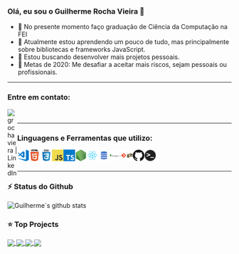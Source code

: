 ### Olá, eu sou o Guilherme Rocha Vieira 👋

- 📖 No presente momento faço graduação de Ciência da Computação na FEI
- 🌱 Atualmente estou aprendendo um pouco de tudo, mas principalmente sobre bibliotecas e frameworks JavaScript.
- 👯 Estou buscando desenvolver mais projetos pessoais.
- 🥅 Metas de 2020: Me desafiar a aceitar mais riscos, sejam pessoais ou profissionais.

---

### Entre em contato:

[<img align="left" alt="grochaviera | LinkedIn" width="22px" src="https://cdn.jsdelivr.net/npm/simple-icons@v3/icons/linkedin.svg" />][linkedin]


<br />

---

### Linguagens e Ferramentas que utilizo:

<img align="left" alt="Visual Studio Code" width="26px" src="https://raw.githubusercontent.com/github/explore/80688e429a7d4ef2fca1e82350fe8e3517d3494d/topics/visual-studio-code/visual-studio-code.png" />
<img align="left" alt="HTML5" width="26px" src="https://raw.githubusercontent.com/github/explore/80688e429a7d4ef2fca1e82350fe8e3517d3494d/topics/html/html.png" />
<img align="left" alt="CSS3" width="26px" src="https://raw.githubusercontent.com/github/explore/80688e429a7d4ef2fca1e82350fe8e3517d3494d/topics/css/css.png" />
<img align="left" alt="JavaScript" width="26px" src="https://raw.githubusercontent.com/github/explore/80688e429a7d4ef2fca1e82350fe8e3517d3494d/topics/javascript/javascript.png" />
<img align="left" alt="Typescript" width="26px" src="https://raw.githubusercontent.com/github/explore/80688e429a7d4ef2fca1e82350fe8e3517d3494d/topics/typescript/typescript.png" />
<img align="left" alt="Node.js" width="26px" src="https://raw.githubusercontent.com/github/explore/80688e429a7d4ef2fca1e82350fe8e3517d3494d/topics/nodejs/nodejs.png" />
<img align="left" alt="React" width="26px" src="https://raw.githubusercontent.com/github/explore/80688e429a7d4ef2fca1e82350fe8e3517d3494d/topics/react/react.png"/>


<img align="left" alt="SQL" width="26px" src="https://raw.githubusercontent.com/github/explore/80688e429a7d4ef2fca1e82350fe8e3517d3494d/topics/sql/sql.png" />
<img align="left" alt="MongoDB" width="26px" src="https://raw.githubusercontent.com/github/explore/80688e429a7d4ef2fca1e82350fe8e3517d3494d/topics/mongodb/mongodb.png" />
<img align="left" alt="Git" width="26px" src="https://raw.githubusercontent.com/github/explore/80688e429a7d4ef2fca1e82350fe8e3517d3494d/topics/git/git.png" />
<img align="left" alt="GitHub" width="26px" src="https://raw.githubusercontent.com/github/explore/78df643247d429f6cc873026c0622819ad797942/topics/github/github.png" />
<img align="left" alt="Terminal" width="26px" src="https://raw.githubusercontent.com/github/explore/80688e429a7d4ef2fca1e82350fe8e3517d3494d/topics/terminal/terminal.png" />

<br />
<br />

---

### :zap: Status do Github

  <img align="center" alt="Guilherme´s github stats" src="https://github-readme-stats.vercel.app/api?username=grochavieira&show_icons=true&hide_border=true" />


### ⭐ Top Projects

<a href="https://github.com/grochavieira/EntityEditor">
  <img align="center" src="https://github-readme-stats.vercel.app/api/pin/?username=grochavieira&repo=EntityEditor&theme=vue-dark" />
</a>

<a href="https://github.com/grochavieira/EntityEditor">
  <img align="center" src="https://github-readme-stats.vercel.app/api/pin/?username=grochavieira&repo=EntityEditor&theme=vue-dark" />
</a>

<a href="https://github.com/grochavieira/EntityEditor">
  <img align="center" src="https://github-readme-stats.vercel.app/api/pin/?username=grochavieira&repo=EntityEditor&theme=vue-dark" />
</a>

<a href="https://github.com/grochavieira/EntityEditor">
  <img align="center" src="https://github-readme-stats.vercel.app/api/pin/?username=grochavieira&repo=EntityEditor&theme=vue-dark" />
</a>

[linkedin]: https://www.linkedin.com/in/grochavieira/
